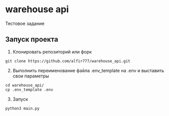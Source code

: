 # warehouse api

Тестовое задание

## Запуск проекта

1. Клонировать репозиторий или форк

```
git clone https://github.com/alfir777/warehouse_api.git
```

2. Выполнить переименование файла .env_template на .env и выставить свои параметры

```
cd warehouse_api/
cp .env_template .env
```

3. Запуск

```
python3 main.py
```